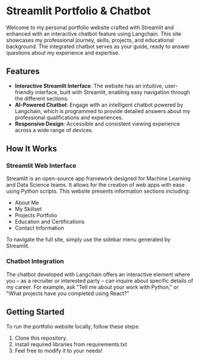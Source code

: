 # Streamlit Portfolio & Chatbot

Welcome to my personal portfolio website crafted with Streamlit and enhanced with an interactive chatbot feature using Langchain. This site showcases my professional journey, skills, projects, and educational background. The integrated chatbot serves as your guide, ready to answer questions about my experience and expertise.

## Features

- **Interactive Streamlit Interface**: The website has an intuitive, user-friendly interface, built with Streamlit, enabling easy navigation through the different sections.
- **AI-Powered Chatbot**: Engage with an intelligent chatbot powered by Langchain, which is programmed to provide detailed answers about my professional qualifications and experiences.
- **Responsive Design**: Accessible and consistent viewing experience across a wide range of devices.

## How It Works

### Streamlit Web Interface

Streamlit is an open-source app framework designed for Machine Learning and Data Science teams. It allows for the creation of web apps with ease using Python scripts. This website presents information sections including:

- About Me
- My Skillset
- Projects Portfolio
- Education and Certifications
- Contact Information

To navigate the full site, simply use the sidebar menu generated by Streamlit.

### Chatbot Integration

The chatbot developed with Langchain offers an interactive element where you – as a recruiter or interested party – can inquire about specific details of my career. For example, ask "Tell me about your work with Python," or "What projects have you completed using React?"

## Getting Started

To run the portfolio website locally, follow these steps:

1. Clone this repository.
2. install required libraries from requirements.txt
3. Feel free to modify it to your needs!
